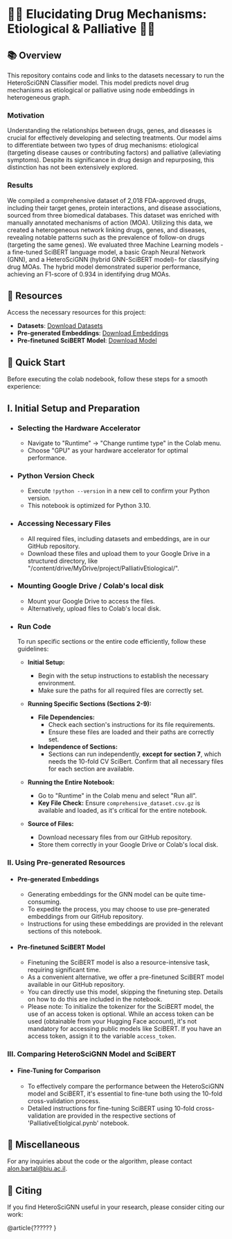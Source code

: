 # 🧬💊 Elucidating Drug Mechanisms: Etiological \& Palliative 💊🧬


## 📚 **Overview**
This repository contains code and links to the datasets necessary to run the HeteroSciGNN Classifier model. This model predicts novel drug mechanisms as etiological or palliative using node embeddings in heterogeneous graph.

### Motivation
Understanding the relationships between drugs, genes, and diseases is crucial for effectively developing and selecting treatments. Our model aims to differentiate between two types of drug mechanisms: etiological (targeting disease causes or contributing factors) and palliative (alleviating symptoms). Despite its significance in drug design and repurposing, this distinction has not been extensively explored.

### Results
We compiled a comprehensive dataset of 2,018 FDA-approved drugs, including their target genes, protein interactions, and disease associations, sourced from three biomedical databases. This dataset was enriched with manually annotated mechanisms of action (MOA). Utilizing this data, we created a heterogeneous network linking drugs, genes, and diseases, revealing notable patterns such as the prevalence of follow-on drugs (targeting the same genes). We evaluated three Machine Learning models - a fine-tuned SciBERT language model, a basic Graph Neural Network (GNN), and a HeteroSciGNN (hybrid GNN-SciBERT model)- for classifying drug MOAs. The hybrid model demonstrated superior performance, achieving an F1-score of 0.934 in identifying drug MOAs.


## 🔗 **Resources**
Access the necessary resources for this project:

- **Datasets**: [Download Datasets](link-to-datasets)
- **Pre-generated Embeddings**: [Download Embeddings](link-to-embeddings)
- **Pre-finetuned SciBERT Model**: [Download Model](link-to-model)

## 🚀 **Quick Start**
  Before executing the colab nodebook, follow these steps for a smooth experience:

## I. Initial Setup and Preparation
- ### Selecting the Hardware Accelerator
  - Navigate to "Runtime" -> "Change runtime type" in the Colab menu.
  - Choose "GPU" as your hardware accelerator for optimal performance.

- ### Python Version Check
  - Execute `!python --version` in a new cell to confirm your Python version.
  - This notebook is optimized for Python 3.10.

- ### Accessing Necessary Files
  - All required files, including datasets and embeddings, are in our GitHub repository.
  - Download these files and upload them to your Google Drive in a structured directory, like "/content/drive/MyDrive/project/PalliativEtiological/".

- ### Mounting Google Drive / Colab's local disk
  - Mount your Google Drive to access the files.
  - Alternatively, upload files to Colab's local disk.

- ### Run Code
  To run specific sections or the entire code efficiently, follow these guidelines:
  
  - **Initial Setup:** 
    - Begin with the setup instructions to establish the necessary environment. 
    - Make sure the paths for all required files are correctly set.

  - **Running Specific Sections (Sections 2-9):**
    - **File Dependencies:** 
      - Check each section's instructions for its file requirements.
      - Ensure these files are loaded and their paths are correctly set.
    - **Independence of Sections:** 
      - Sections can run independently, **except for section 7**, which needs the 10-fold CV SciBert. Confirm that all necessary files for each section are available.


  - **Running the Entire Notebook:**
    - Go to "Runtime" in the Colab menu and select "Run all".
    - **Key File Check:** Ensure `comprehensive_dataset.csv.gz` is available and loaded, as it's critical for the entire notebook.

  - **Source of Files:** 
    - Download necessary files from our GitHub repository.
    - Store them correctly in your Google Drive or Colab's local disk.

### **II. Using Pre-generated Resources**
- #### Pre-generated Embeddings
  - Generating embeddings for the GNN model can be quite time-consuming.
  - To expedite the process, you may choose to use pre-generated embeddings from our GitHub repository.
  - Instructions for using these embeddings are provided in the relevant sections of this notebook.

- #### Pre-finetuned SciBERT Model
  - Finetuning the SciBERT model is also a resource-intensive task, requiring significant time.
  - As a convenient alternative, we offer a pre-finetuned SciBERT model available in our GitHub repository.
  - You can directly use this model, skipping the finetuning step. Details on how to do this are included in the notebook.
  - Please note: To initialize the tokenizer for the SciBERT model, the use of an access token is optional.
    While an access token can be used (obtainable from your Hugging Face account), it's not mandatory for accessing public models like SciBERT.
    If you have an access token, assign it to the variable `access_token`.

### **III. Comparing HeteroSciGNN Model and SciBERT**
- #### Fine-Tuning for Comparison
  - To effectively compare the performance between the HeteroSciGNN model and SciBERT, it's essential to fine-tune both using the 10-fold cross-validation process.
  - Detailed instructions for fine-tuning SciBERT using 10-fold cross-validation are provided in the respective sections of 'PalliativeEtiolgical.pynb' notebook.

## 📌 **Miscellaneous**
For any inquiries about the code or the algorithm, please contact alon.bartal@biu.ac.il.

## 📖 **Citing**
If you find HeteroSciGNN useful in your research, please consider citing our work:

@article{??????
}
